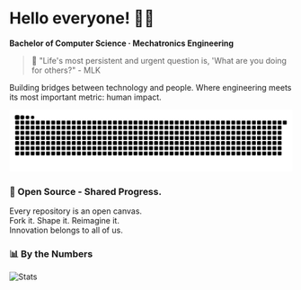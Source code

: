 # Hello everyone! 👋🏻

**Bachelor of Computer Science · Mechatronics Engineering**

<blockquote>💭 "Life's most persistent and urgent question is, 'What are you doing for others?" - MLK</blockquote> 

Building bridges between technology and people. Where engineering meets its most important metric: human impact.


![Snake animation dark](https://raw.githubusercontent.com/augvstTTY/augvstTTY/main/github-snake-dark.svg)


### 🚀 Open Source - Shared Progress.
Every repository is an open canvas.  
Fork it. Shape it. Reimagine it.  
Innovation belongs to all of us.


### 📊 By the Numbers

![Stats](https://github-readme-stats.vercel.app/api?username=augvstTTY&show_icons=true&theme=transparent&title_color=FFD700&icon_color=FFD700&text_color=FFD700)




